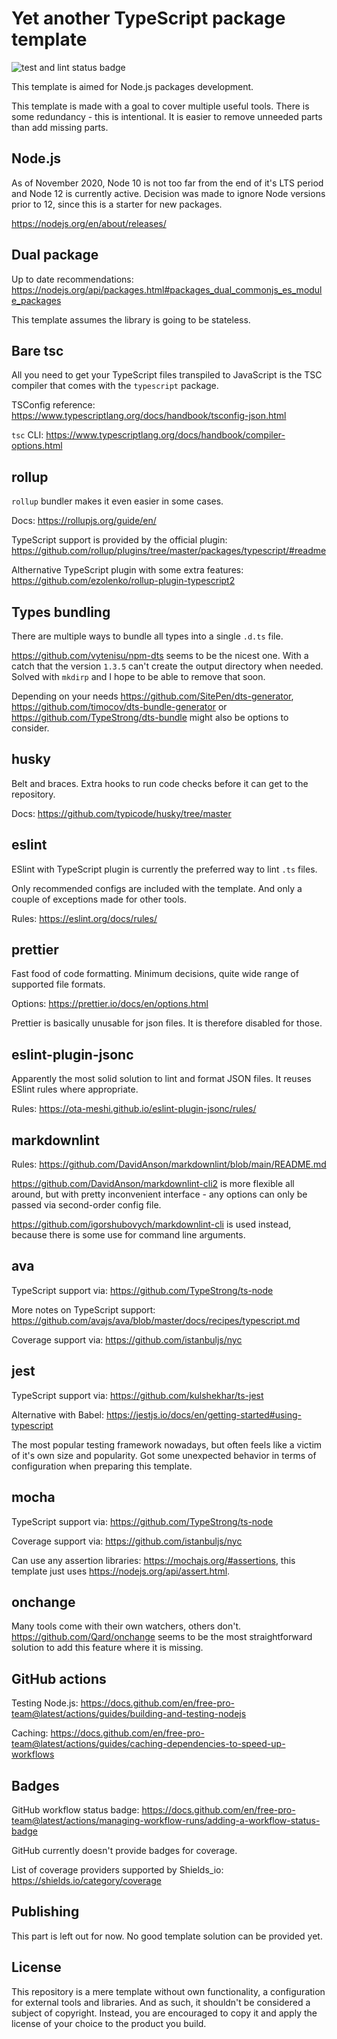 # Yet another TypeScript package template

![test and lint status badge](https://github.com/mxxii/yet-another-typescript-package-template/workflows/test%20and%20lint/badge.svg)

This template is aimed for Node.js packages development.

This template is made with a goal to cover multiple useful tools. There is some redundancy - this is intentional. It is easier to remove unneeded parts than add missing parts.

## Node.js

As of November 2020, Node 10 is not too far from the end of it's LTS period and Node 12 is currently active. Decision was made to ignore Node versions prior to 12, since this is a starter for new packages.

<https://nodejs.org/en/about/releases/>

## Dual package

Up to date recommendations: <https://nodejs.org/api/packages.html#packages_dual_commonjs_es_module_packages>

This template assumes the library is going to be stateless.

## Bare tsc

All you need to get your TypeScript files transpiled to JavaScript is the TSC compiler that comes with the `typescript` package.

TSConfig reference: <https://www.typescriptlang.org/docs/handbook/tsconfig-json.html>

`tsc` CLI: <https://www.typescriptlang.org/docs/handbook/compiler-options.html>

## rollup

`rollup` bundler makes it even easier in some cases.

Docs: <https://rollupjs.org/guide/en/>

TypeScript support is provided by the official plugin: <https://github.com/rollup/plugins/tree/master/packages/typescript/#readme>

Althernative TypeScript plugin with some extra features: <https://github.com/ezolenko/rollup-plugin-typescript2>

## Types bundling

There are multiple ways to bundle all types into a single `.d.ts` file.

<https://github.com/vytenisu/npm-dts> seems to be the nicest one. With a catch that the version `1.3.5` can't create the output directory when needed. Solved with `mkdirp` and I hope to be able to remove that soon.

Depending on your needs <https://github.com/SitePen/dts-generator>, <https://github.com/timocov/dts-bundle-generator> or <https://github.com/TypeStrong/dts-bundle> might also be options to consider.

## husky

Belt and braces. Extra hooks to run code checks before it can get to the repository.

Docs: <https://github.com/typicode/husky/tree/master>

## eslint

ESlint with TypeScript plugin is currently the preferred way to lint `.ts` files.

Only recommended configs are included with the template. And only a couple of exceptions made for other tools.

Rules: <https://eslint.org/docs/rules/>

## prettier

Fast food of code formatting. Minimum decisions, quite wide range of supported file formats.

Options: <https://prettier.io/docs/en/options.html>

Prettier is basically unusable for json files. It is therefore disabled for those.

## eslint-plugin-jsonc

Apparently the most solid solution to lint and format JSON files. It reuses ESlint rules where appropriate.

Rules: <https://ota-meshi.github.io/eslint-plugin-jsonc/rules/>

## markdownlint

Rules: <https://github.com/DavidAnson/markdownlint/blob/main/README.md>

<https://github.com/DavidAnson/markdownlint-cli2> is more flexible all around, but with pretty inconvenient interface - any options can only be passed via second-order config file.

<https://github.com/igorshubovych/markdownlint-cli> is used instead, because there is some use for command line arguments.

## ava

TypeScript support via: <https://github.com/TypeStrong/ts-node>

More notes on TypeScript support: <https://github.com/avajs/ava/blob/master/docs/recipes/typescript.md>

Coverage support via: <https://github.com/istanbuljs/nyc>

## jest

TypeScript support via: <https://github.com/kulshekhar/ts-jest>

Alternative with Babel: <https://jestjs.io/docs/en/getting-started#using-typescript>

The most popular testing framework nowadays, but often feels like a victim of it's own size and popularity. Got some unexpected behavior in terms of configuration when preparing this template.

## mocha

TypeScript support via: <https://github.com/TypeStrong/ts-node>

Coverage support via: <https://github.com/istanbuljs/nyc>

Can use any assertion libraries: <https://mochajs.org/#assertions>, this template just uses <https://nodejs.org/api/assert.html>.

## onchange

Many tools come with their own watchers, others don't. <https://github.com/Qard/onchange> seems to be the most straightforward solution to add this feature where it is missing.

## GitHub actions

Testing Node.js: <https://docs.github.com/en/free-pro-team@latest/actions/guides/building-and-testing-nodejs>

Caching: <https://docs.github.com/en/free-pro-team@latest/actions/guides/caching-dependencies-to-speed-up-workflows>

## Badges

GitHub workflow status badge: <https://docs.github.com/en/free-pro-team@latest/actions/managing-workflow-runs/adding-a-workflow-status-badge>

GitHub currently doesn't provide badges for coverage.

List of coverage providers supported by Shields_io: <https://shields.io/category/coverage>

## Publishing

This part is left out for now. No good template solution can be provided yet.

## License

This repository is a mere template without own functionality, a configuration for external tools and libraries. And as such, it shouldn't be considered a subject of copyright. Instead, you are encouraged to copy it and apply the license of your choice to the product you build.
